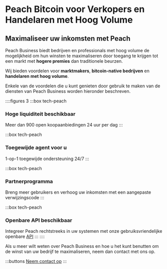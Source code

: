 
# Peach Bitcoin voor Verkopers en Handelaren met Hoog Volume

## Maximaliseer uw inkomsten met Peach

Peach Business biedt bedrijven en professionals met hoog volume de mogelijkheid om hun winsten te maximaliseren door toegang te krijgen tot een markt met **hogere premies** dan traditionele beurzen.

Wij bieden voordelen voor **marktmakers**, **bitcoin-native bedrijven** en **handelaren met hoog volume**.

Enkele van de voordelen die u kunt genieten door gebruik te maken van de diensten van Peach Business worden hieronder beschreven.

::::figures 3
:::box tech-peach

### Hoge liquiditeit beschikbaar

Meer dan 900 open koopaanbiedingen 24 uur per dag
:::

:::box tech-peach

### Toegewijde agent voor u

1-op-1 toegewijde ondersteuning 24/7
:::

:::box tech-peach

### Partnerprogramma

Breng meer gebruikers en verhoog uw inkomsten met een aangepaste verwijzingscode
:::

:::box tech-peach

### Openbare API beschikbaar

Integreer Peach rechtstreeks in uw systemen met onze gebruiksvriendelijke openbare [API](https://docs.peachbitcoin.com/#introduction)
:::
::::

Als u meer wilt weten over Peach Business en hoe u het kunt benutten om de winst van uw bedrijf te maximaliseren, neem dan contact met ons op.

:::buttons
[Neem contact op](mailto:$contactEmail$)
:::
